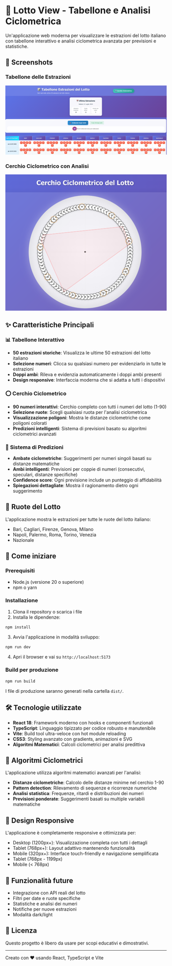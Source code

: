 # 🎲 Lotto View - Tabellone e Analisi Ciclometrica

Un'applicazione web moderna per visualizzare le estrazioni del lotto italiano con tabellone interattivo e analisi ciclometrica avanzata per previsioni e statistiche.

## 📸 Screenshots

### Tabellone delle Estrazioni
![Tabellone Lotto](screenshot-tabellone.png)

### Cerchio Ciclometrico con Analisi
![Cerchio Ciclometrico](screenshot-ciclometrico.png)

## ✨ Caratteristiche Principali

### 📊 **Tabellone Interattivo**
- **50 estrazioni storiche**: Visualizza le ultime 50 estrazioni del lotto italiano
- **Selezione numeri**: Clicca su qualsiasi numero per evidenziarlo in tutte le estrazioni
- **Doppi ambi**: Rileva e evidenzia automaticamente i doppi ambi presenti
- **Design responsive**: Interfaccia moderna che si adatta a tutti i dispositivi

### ⭕ **Cerchio Ciclometrico**
- **90 numeri interattivi**: Cerchio completo con tutti i numeri del lotto (1-90)
- **Selezione ruote**: Scegli qualsiasi ruota per l'analisi ciclometrica
- **Visualizzazione poligoni**: Mostra le distanze ciclometriche come poligoni colorati
- **Predizioni intelligenti**: Sistema di previsioni basato su algoritmi ciclometrici avanzati

### 🔮 **Sistema di Predizioni**
- **Ambate ciclometriche**: Suggerimenti per numeri singoli basati su distanze matematiche
- **Ambi intelligenti**: Previsioni per coppie di numeri (consecutivi, speculari, distanze specifiche)
- **Confidence score**: Ogni previsione include un punteggio di affidabilità
- **Spiegazioni dettagliate**: Mostra il ragionamento dietro ogni suggerimento

## 🎯 Ruote del Lotto

L'applicazione mostra le estrazioni per tutte le ruote del lotto italiano:
- Bari, Cagliari, Firenze, Genova, Milano
- Napoli, Palermo, Roma, Torino, Venezia
- Nazionale

## 🚀 Come iniziare

### Prerequisiti
- Node.js (versione 20 o superiore)
- npm o yarn

### Installazione

1. Clona il repository o scarica i file
2. Installa le dipendenze:
```bash
npm install
```

3. Avvia l'applicazione in modalità sviluppo:
```bash
npm run dev
```

4. Apri il browser e vai su `http://localhost:5173`

### Build per produzione

```bash
npm run build
```

I file di produzione saranno generati nella cartella `dist/`.

## 🛠️ Tecnologie utilizzate

- **React 18**: Framework moderno con hooks e componenti funzionali
- **TypeScript**: Linguaggio tipizzato per codice robusto e manutenibile  
- **Vite**: Build tool ultra-veloce con hot module reloading
- **CSS3**: Styling avanzato con gradients, animazioni e SVG
- **Algoritmi Matematici**: Calcoli ciclometrici per analisi predittiva

## 🎯 Algoritmi Ciclometrici

L'applicazione utilizza algoritmi matematici avanzati per l'analisi:
- **Distanze ciclometriche**: Calcolo delle distanze minime nel cerchio 1-90
- **Pattern detection**: Rilevamento di sequenze e ricorrenze numeriche
- **Analisi statistica**: Frequenze, ritardi e distribuzioni dei numeri
- **Previsioni ponderate**: Suggerimenti basati su multiple variabili matematiche

## 📱 Design Responsive

L'applicazione è completamente responsive e ottimizzata per:
- Desktop (1200px+): Visualizzazione completa con tutti i dettagli
- Tablet (768px+): Layout adattivo mantenendo funzionalità
- Mobile (320px+): Interface touch-friendly e navigazione semplificata
- Tablet (768px - 1199px)
- Mobile (< 768px)

## 🔮 Funzionalità future

- Integrazione con API reali del lotto
- Filtri per date e ruote specifiche
- Statistiche e analisi dei numeri
- Notifiche per nuove estrazioni
- Modalità dark/light

## 📄 Licenza

Questo progetto è libero da usare per scopi educativi e dimostrativi.

---

Creato con ❤️ usando React, TypeScript e Vite
